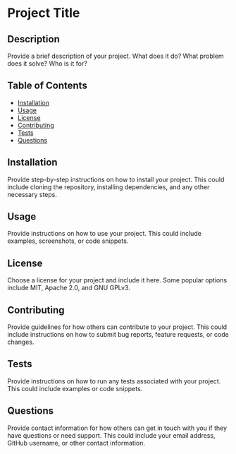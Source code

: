 # Project Title

## Description

Provide a brief description of your project. What does it do? What problem does it solve? Who is it for?

## Table of Contents

* [Installation](#installation)
* [Usage](#usage)
* [License](#license)
* [Contributing](#contributing)
* [Tests](#tests)
* [Questions](#questions)

## Installation

Provide step-by-step instructions on how to install your project. This could include cloning the repository, installing dependencies, and any other necessary steps.

## Usage

Provide instructions on how to use your project. This could include examples, screenshots, or code snippets.

## License

Choose a license for your project and include it here. Some popular options include MIT, Apache 2.0, and GNU GPLv3.

## Contributing

Provide guidelines for how others can contribute to your project. This could include instructions on how to submit bug reports, feature requests, or code changes.

## Tests

Provide instructions on how to run any tests associated with your project. This could include examples or code snippets.

## Questions

Provide contact information for how others can get in touch with you if they have questions or need support. This could include your email address, GitHub username, or other contact information.